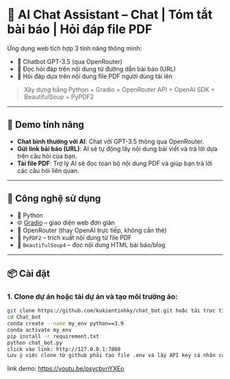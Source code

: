 # 🤖 AI Chat Assistant – Chat | Tóm tắt bài báo | Hỏi đáp file PDF

Ứng dụng web tích hợp 3 tính năng thông minh:
- 💬 Chatbot GPT-3.5 (qua OpenRouter)
- 📰 Đọc hỏi đáp trên nội dung từ đường dẫn bài báo (URL)
- 📄 Hỏi đáp dựa trên nội dung file PDF người dùng tải lên

> Xây dựng bằng Python + Gradio + OpenRouter API + OpenAI SDK + BeautifulSoup + PyPDF2

---

## 🚀 Demo tính năng

- **Chat bình thường với AI**: Chat với GPT-3.5 thông qua OpenRouter.
- **Gửi link bài báo (URL)**: AI sẽ tự động lấy nội dung bài viết và trả lời dựa trên câu hỏi của bạn.
- **Tải file PDF**: Trợ lý AI sẽ đọc toàn bộ nội dung PDF và giúp bạn trả lời các câu hỏi liên quan.

---

## 🧱 Công nghệ sử dụng

- 🐍 Python
- 🌐 [Gradio](https://www.gradio.app/) – giao diện web đơn giản
- 🧠 OpenRouter (thay OpenAI trực tiếp, không cần thẻ)
- 📄 `PyPDF2` – trích xuất nội dung từ file PDF
- 📰 `BeautifulSoup4` – đọc nội dung HTML bài báo/blog

---

## 📦 Cài đặt

### 1. Clone dự án hoặc tải dự án và tạo môi trường ảo:
```bash
git clone https://github.com/kukientinhky/chat_bot.git hoặc tải trưc tiếp.
cd Chat_bot
conda create --name my_env python==3.9
conda activate my_env
pip install -r requirement.txt
python chat_bot.py
click vào link: http://127.0.0.1:7860
Lưu ý việc clone từ github phải tạo file .env và lấy API key cá nhân của OpenRouter vào để chạy.
```
link demo: https://youtu.be/psycbvnYXEo

